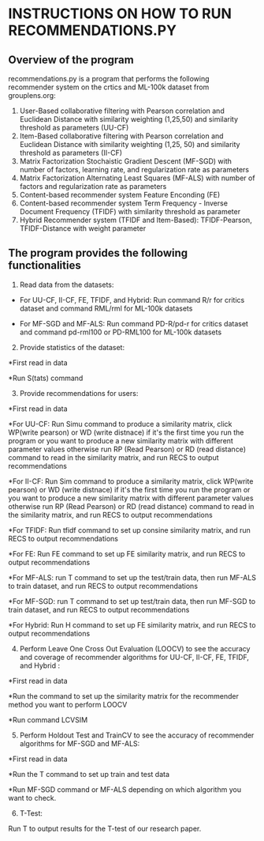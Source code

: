 # **INSTRUCTIONS ON HOW TO RUN RECOMMENDATIONS.PY**

## **Overview of the program**

recommendations.py is a program that performs the following recommender system on the crtics and ML-100k dataset from grouplens.org:

1. User-Based collaborative filtering with Pearson correlation and Euclidean Distance with similarity weighting (1,25,50) and similarity threshold as parameters (UU-CF)
2. Item-Based collaborative filtering with Pearson correlation and Euclidean Distance with similarity weighting (1,25, 50) and similarity threshold as parameters (II-CF)
3. Matrix Factorization Stochaistic Gradient Descent (MF-SGD) with number of factors, learning rate, and regularization rate as parameters
4. Matrix Factorization Alternating Least Squares (MF-ALS) with number of factors and regularization rate as parameters
5. Content-based recommender system Feature Enconding (FE)
6. Content-based recommender system Term Frequency - Inverse Document Frequency (TFIDF) with similarity threshold as parameter
7. Hybrid Recommender system (TFIDF and Item-Based): TFIDF-Pearson, TFIDF-Distance with weight parameter

## **The program provides the following functionalities**

1. Read data from the datasets:

* For UU-CF, II-CF, FE, TFIDF, and Hybrid: Run command R/r for critics dataset and command RML/rml for ML-100k datasets

* For MF-SGD and MF-ALS: Run command PD-R/pd-r for critics dataset and command pd-rml100 or PD-RML100 for ML-100k datasets

2. Provide statistics of the dataset:

*First read in data

*Run S(tats) command

3. Provide recommendations for users:

*First read in data

*For UU-CF: Run Simu command to produce a similarity matrix, click WP(write pearson) or WD (write distnace) if it's the first time you run the program or you want
to produce a new similarity matrix with different parameter values otherwise run RP (Read Pearson) or RD (read distance)  command to read in the similarity matrix, and run RECS to output recommendations

*For II-CF: Run Sim command to produce a similarity matrix, click WP(write pearson) or WD (write distnace) if it's the first time you run the program or you want
to produce a new similarity matrix with different parameter values otherwise run RP (Read Pearson) or RD (read distance) command to read in the similarity matrix, and run RECS to output recommendations

*For TFIDF: Run tfidf command to set up consine similarity matrix, and run RECS to output recommendations

*For FE: Run FE command to set up FE similarity matrix, and run RECS to output recommendations

*For MF-ALS: run T command to set up the test/train data, then run MF-ALS to train dataset, and run RECS to output recommendations

*For MF-SGD: run T command to set up test/train data, then run MF-SGD to train dataset, and run RECS to output recommendations

*For Hybrid: Run H command to set up FE similarity matrix, and run RECS to output recommendations


4. Perform Leave One Cross Out Evaluation (LOOCV) to see the accuracy and coverage of recommender algorithms for UU-CF, II-CF, FE, TFIDF, and Hybrid :

*First read in data

*Run the command to set up the similarity matrix for the recommender method you want to perform LOOCV

*Run command LCVSIM

5. Perform Holdout Test and TrainCV to see the accuracy of recommender algorithms for MF-SGD and MF-ALS:

*First read in data

*Run the T command to set up train and test data

*Run MF-SGD command or MF-ALS depending on which algorithm you want to check.

6. T-Test:

Run T to output results for the T-test of our research paper.

